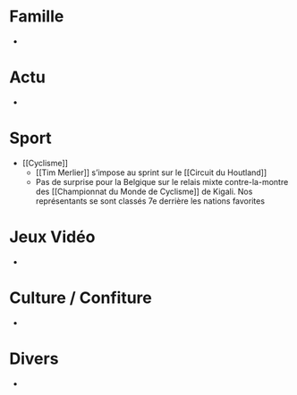 # Famille
- 
# Actu
- 
# Sport
- [[Cyclisme]]
	- [[Tim Merlier]] s’impose au sprint sur le [[Circuit du Houtland]]
	- Pas de surprise pour la Belgique sur le relais mixte contre-la-montre des [[Championnat du Monde de Cyclisme]] de Kigali. Nos représentants se sont classés 7e derrière les nations favorites
# Jeux Vidéo
- 
# Culture / Confiture
- 
# Divers
- 
